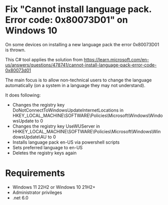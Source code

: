 # Fix "Cannot install language pack. Error code: 0x80073D01" on Windows 10

On some devices on installing a new language pack the error 0x80073D01 is thrown.

This C# tool applies the solution from https://learn.microsoft.com/en-us/answers/questions/478741/cannot-install-language-pack-error-code-0x80073d01

The main focus is to allow non-technical users to change the language automatically (on a system in a language they may not understand).

It does following:
*  Changes the registry key DoNotConnectToWindowsUpdateInternetLocations in HKEY_LOCAL_MACHINE\SOFTWARE\Policies\Microsoft\Windows\WindowsUpdate to 0
*  Changes the registry key UseWUServer in HHKEY_LOCAL_MACHINE\SOFTWARE\Policies\Microsoft\Windows\WindowsUpdate\AU to 0
*  Installs language pack en-US via powershell scripts
*  Sets preferred language to en-US
*  Deletes the registry keys again

  # Requirements
  * Windows 11 22H2 or Windows 10 21H2+
  * Administrator privileges
  * .net 6.0
